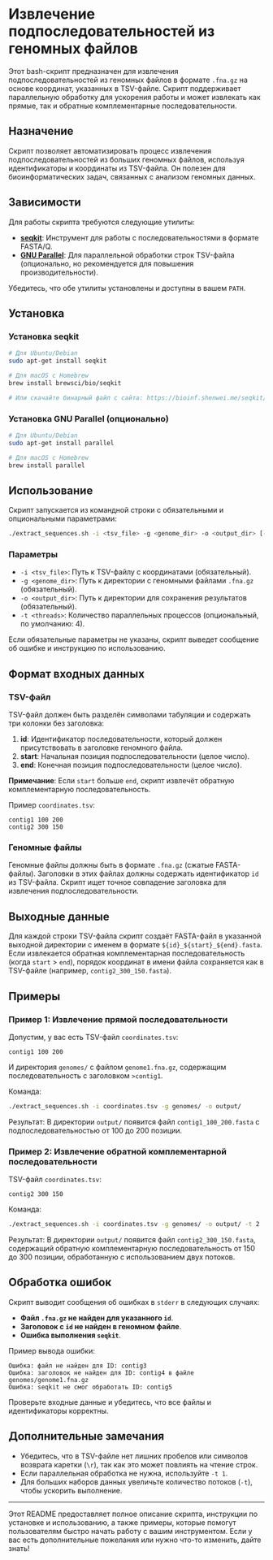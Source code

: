 
# Извлечение подпоследовательностей из геномных файлов

Этот bash-скрипт предназначен для извлечения подпоследовательностей из геномных файлов в формате `.fna.gz` на основе координат, указанных в TSV-файле. Скрипт поддерживает параллельную обработку для ускорения работы и может извлекать как прямые, так и обратные комплементарные последовательности.

## Назначение

Скрипт позволяет автоматизировать процесс извлечения подпоследовательностей из больших геномных файлов, используя идентификаторы и координаты из TSV-файла. Он полезен для биоинформатических задач, связанных с анализом геномных данных.

## Зависимости

Для работы скрипта требуются следующие утилиты:

- **[seqkit](https://bioinf.shenwei.me/seqkit/)**: Инструмент для работы с последовательностями в формате FASTA/Q.
- **[GNU Parallel](https://www.gnu.org/software/parallel/)**: Для параллельной обработки строк TSV-файла (опционально, но рекомендуется для повышения производительности).

Убедитесь, что обе утилиты установлены и доступны в вашем `PATH`.

## Установка

### Установка seqkit

```bash
# Для Ubuntu/Debian
sudo apt-get install seqkit

# Для macOS с Homebrew
brew install brewsci/bio/seqkit

# Или скачайте бинарный файл с сайта: https://bioinf.shenwei.me/seqkit/download/
```

### Установка GNU Parallel (опционально)

```bash
# Для Ubuntu/Debian
sudo apt-get install parallel

# Для macOS с Homebrew
brew install parallel
```

## Использование

Скрипт запускается из командной строки с обязательными и опциональными параметрами:

```bash
./extract_sequences.sh -i <tsv_file> -g <genome_dir> -o <output_dir> [-t <threads>]
```

### Параметры

- `-i <tsv_file>`: Путь к TSV-файлу с координатами (обязательный).
- `-g <genome_dir>`: Путь к директории с геномными файлами `.fna.gz` (обязательный).
- `-o <output_dir>`: Путь к директории для сохранения результатов (обязательный).
- `-t <threads>`: Количество параллельных процессов (опциональный, по умолчанию: 4).

Если обязательные параметры не указаны, скрипт выведет сообщение об ошибке и инструкцию по использованию.

## Формат входных данных

### TSV-файл

TSV-файл должен быть разделён символами табуляции и содержать три колонки без заголовка:

1. **id**: Идентификатор последовательности, который должен присутствовать в заголовке геномного файла.
2. **start**: Начальная позиция подпоследовательности (целое число).
3. **end**: Конечная позиция подпоследовательности (целое число).

**Примечание**: Если `start` больше `end`, скрипт извлечёт обратную комплементарную последовательность.

Пример `coordinates.tsv`:
```
contig1	100	200
contig2	300	150
```

### Геномные файлы

Геномные файлы должны быть в формате `.fna.gz` (сжатые FASTA-файлы). Заголовки в этих файлах должны содержать идентификатор `id` из TSV-файла. Скрипт ищет точное совпадение заголовка для извлечения подпоследовательности.

## Выходные данные

Для каждой строки TSV-файла скрипт создаёт FASTA-файл в указанной выходной директории с именем в формате `${id}_${start}_${end}.fasta`. Если извлекается обратная комплементарная последовательность (когда `start` > `end`), порядок координат в имени файла сохраняется как в TSV-файле (например, `contig2_300_150.fasta`).

## Примеры

### Пример 1: Извлечение прямой последовательности

Допустим, у вас есть TSV-файл `coordinates.tsv`:
```
contig1	100	200
```

И директория `genomes/` с файлом `genome1.fna.gz`, содержащим последовательность с заголовком `>contig1`.

Команда:
```bash
./extract_sequences.sh -i coordinates.tsv -g genomes/ -o output/
```

Результат: В директории `output/` появится файл `contig1_100_200.fasta` с подпоследовательностью от 100 до 200 позиции.

### Пример 2: Извлечение обратной комплементарной последовательности

TSV-файл `coordinates.tsv`:
```
contig2	300	150
```

Команда:
```bash
./extract_sequences.sh -i coordinates.tsv -g genomes/ -o output/ -t 2
```

Результат: В директории `output/` появится файл `contig2_300_150.fasta`, содержащий обратную комплементарную последовательность от 150 до 300 позиции, обработанную с использованием двух потоков.

## Обработка ошибок

Скрипт выводит сообщения об ошибках в `stderr` в следующих случаях:

- **Файл `.fna.gz` не найден для указанного `id`**.
- **Заголовок с `id` не найден в геномном файле**.
- **Ошибка выполнения `seqkit`**.

Пример вывода ошибки:
```
Ошибка: файл не найден для ID: contig3
Ошибка: заголовок не найден для ID: contig4 в файле genomes/genome1.fna.gz
Ошибка: seqkit не смог обработать ID: contig5
```

Проверьте входные данные и убедитесь, что все файлы и идентификаторы корректны.

## Дополнительные замечания

- Убедитесь, что в TSV-файле нет лишних пробелов или символов возврата каретки (`\r`), так как это может повлиять на чтение строк.
- Если параллельная обработка не нужна, используйте `-t 1`.
- Для больших наборов данных увеличьте количество потоков (`-t`), чтобы ускорить выполнение.



---

Этот README предоставляет полное описание скрипта, инструкции по установке и использованию, а также примеры, которые помогут пользователям быстро начать работу с вашим инструментом. Если у вас есть дополнительные пожелания или нужно что-то изменить, дайте знать!
